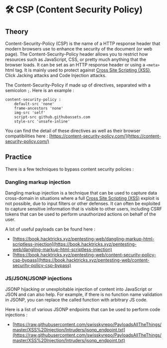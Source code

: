 # 🛠️ CSP \(Content Security Policy\)

## Theory

Content-Security-Policy (CSP) is the name of a HTTP response header that modern browsers use to enhance the security of the document (or web page). The Content-Security-Policy header allows you to restrict how resources such as JavaScript, CSS, or pretty much anything that the browser loads. It can be set as an HTTP response header or using a `<meta>` html tag. It is mainly used to protect against [Cross Site Scripting (XSS)](https://www.thehacker.recipes/web-services/attacks-on-inputs/xss-cross-site-scripting), Click Jacking attacks and Code Injection attacks.

The Content-Security-Policy if made up of directives, separated with a semicolon `;`. Here is an example :

```
content-security-policy :
    default-src 'none'
    frame-ancestors 'none'
    img-src 'self'
    script-src github.githubassets.com
    style-src 'unsafe-inline'
```

You can find the detail of these directives as well as their browser compatibilities here : [https://content-security-policy.com/](https://content-security-policy.com/)

## Practice

There is a few techniques to bypass content security policies :

### Dangling markup injection

Dangling markup injection is a technique that can be used to capture data cross-domain in situations where a full [Cross Site Scripting (XSS)](https://www.thehacker.recipes/web-services/attacks-on-inputs/xss-cross-site-scripting) exploit is not possible, due to input filters or other defenses. It can often be exploited to capture sensitive information that is visible to other users, including CSRF tokens that can be used to perform unauthorized actions on behalf of the user.

A lot of useful payloads can be found here :

 - [https://book.hacktricks.xyz/pentesting-web/dangling-markup-html-scriptless-injection](https://book.hacktricks.xyz/pentesting-web/dangling-markup-html-scriptless-injection)
 - [https://book.hacktricks.xyz/pentesting-web/content-security-policy-csp-bypass](https://book.hacktricks.xyz/pentesting-web/content-security-policy-csp-bypass)

### JS/JSON/JSONP injections

JSONP hijacking or unexploitable injection of content into JavaScript or JSON and can also help. For example, if there is no function name validation in JSONP, you can replace the called function with arbitrary JS code.

Here is a list of various JSONP endpoints that can be used to perform code injections :

 - [https://raw.githubusercontent.com/swisskyrepo/PayloadsAllTheThings/master/XSS%20Injection/Intruders/jsonp_endpoint.txt](https://raw.githubusercontent.com/swisskyrepo/PayloadsAllTheThings/master/XSS%20Injection/Intruders/jsonp_endpoint.txt)
